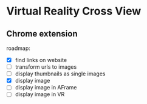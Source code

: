# Virtual Reality Cross View
## Chrome extension

roadmap:
- [x] find links on website
- [ ] transform urls to images
- [ ] display thumbnails as single images
- [x] display image
- [ ] display image in AFrame
- [ ] display image in VR